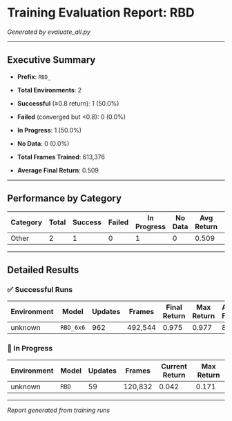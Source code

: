 # Training Evaluation Report: RBD

*Generated by evaluate_all.py*

---

## Executive Summary

- **Prefix**: `RBD_`
- **Total Environments**: 2
- **Successful** (≥0.8 return): 1 (50.0%)
- **Failed** (converged but <0.8): 0 (0.0%)
- **In Progress**: 1 (50.0%)
- **No Data**: 0 (0.0%)

- **Total Frames Trained**: 613,376
- **Average Final Return**: 0.509

---

## Performance by Category

| Category | Total | Success | Failed | In Progress | No Data | Avg Return | Total Frames |
|----------|-------|---------|--------|-------------|---------|------------|-------------|
| Other | 2 | 1 | 0 | 1 | 0 | 0.509 | 613,376 |

---

## Detailed Results

### ✅ Successful Runs

| Environment | Model | Updates | Frames | Final Return | Max Return | Avg FPS |
|-------------|-------|---------|--------|--------------|------------|--------|
| unknown | `RBD_6x6` | 962 | 492,544 | 0.975 | 0.977 | 899 |

### 🔄 In Progress

| Environment | Model | Updates | Frames | Current Return | Max Return |
|-------------|-------|---------|--------|----------------|------------|
| unknown | `RBD` | 59 | 120,832 | 0.042 | 0.171 |

---

*Report generated from training runs*
